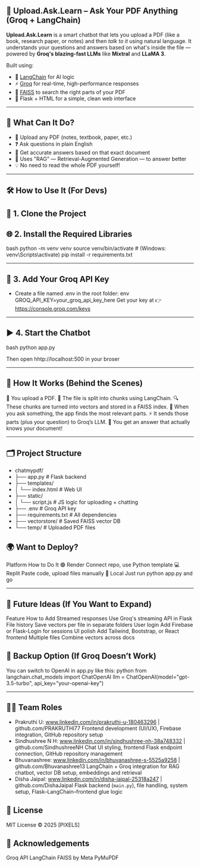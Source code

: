 ##  🤖 Upload.Ask.Learn – Ask Your PDF Anything (Groq + LangChain)

**Upload.Ask.Learn** is a smart chatbot that lets you upload a PDF (like a book, research paper, or notes) and then *talk to it* using natural language. It understands your questions and answers based on what's inside the file — powered by **Groq's blazing-fast LLMs** like **Mixtral** and **LLaMA 3**.

Built using:
- 🧠 [LangChain](https://www.langchain.com/) for AI logic
- ⚡ [Groq](https://console.groq.com/) for real-time, high-performance responses
- 🧮 [FAISS](https://github.com/facebookresearch/faiss) to search the right parts of your PDF
- 🧾 Flask + HTML for a simple, clean web interface

---

## 🌟 What Can It Do?

- 📎 Upload any PDF (notes, textbook, paper, etc.)
- ❓ Ask questions in plain English
- 💬 Get accurate answers based on that exact document
- 🧠 Uses "RAG" — Retrieval-Augmented Generation — to answer better
- 💡 No need to read the whole PDF yourself!

---

## 🛠️ How to Use It (For Devs)


## 🔧 1. Clone the Project



## 🌐 2. Install the Required Libraries

bash
python -m venv venv
source venv/bin/activate  # (Windows: venv\Scripts\activate)
pip install -r requirements.txt

----------
## 🔑 3. Add Your Groq API Key
- Create a file named .env in the root folder:
env
GROQ_API_KEY=your_groq_api_key_here
Get your key at 👉 https://console.groq.com/keys
---
## ▶️ 4. Start the Chatbot
bash
python app.py

Then open hhtp://localhost:500 in your broser

-----
## 🧠 How It Works (Behind the Scenes)

📂 You upload a PDF.
📄 The file is split into chunks using LangChain.
🔍 These chunks are turned into vectors and stored in a FAISS index.
💬 When you ask something, the app finds the most relevant parts.
⚡ It sends those parts (plus your question) to Groq’s LLM.
🤯 You get an answer that actually knows your document!

---
## 🗂️ Project Structure

- chatmypdf/
- ├── app.py                # Flask backend
- ├── templates/
- │   └── index.html        # Web UI
- ├── static/
- │   └── script.js         # JS logic for uploading + chatting
- ├── .env                  # Groq API key
- ├── requirements.txt      # All dependencies
- ├── vectorstore/          # Saved FAISS vector DB
- └── temp/                 # Uploaded PDF files

## 🌍 Want to Deploy?

Platform	How to Do It
🟢 Render	Connect repo, use Python template
💻 Replit	Paste code, upload files manually
🧪 Local	Just run python app.py and go

---
## 🚀 Future Ideas (If You Want to Expand)

Feature	How to Add
Streamed responses	Use Groq's streaming API in Flask
File history	Save vectors per file in separate folders
User login	Add Firebase or Flask-Login for sessions
UI polish	Add Tailwind, Bootstrap, or React frontend
Multiple files	Combine vectors across docs

## 🧪 Backup Option (If Groq Doesn’t Work)

You can switch to OpenAI in app.py like this:
python
from langchain.chat_models import ChatOpenAI
llm = ChatOpenAI(model="gpt-3.5-turbo", api_key="your-openai-key")

---
## 👩‍💻 Team Roles

- Prakruthi U:  www.linkedin.com/in/prakruthi-u-180463296 | github.com/PRAKRUTHI77
  Frontend development (UI/UX), Firebase integration, GitHub repository setup  
- Sindhushree N H: www.linkedin.com/in/sindhushree-nh-38a748332 | github.com/SindhushreeNH
  Chat UI styling, frontend Flask endpoint connection, GitHub repository management  
- Bhuvanashree: www.linkedin.com/in/bhuvanashree-s-5525a9258 | github.com/Bhuvanashree13
  LangChain + Groq integration for RAG chatbot, vector DB setup, embeddings and retrieval  
- Disha Jaipal: www.linkedin.com/in/disha-jaipal-25318a247 | github.com/DishaJaipal
  Flask backend (`main.py`), file handling, system setup, Flask–LangChain–frontend glue logic


## 📄 License

MIT License © 2025 [PIXELS]

## 🙌 Acknowledgements

Groq API
LangChain
FAISS by Meta
PyMuPDF
